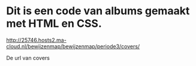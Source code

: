 # Dit is een code van albums gemaakt met HTML en CSS.


http://25746.hosts2.ma-cloud.nl/bewijzenmap/bewijzenmap/periode3/covers/

De url van covers
